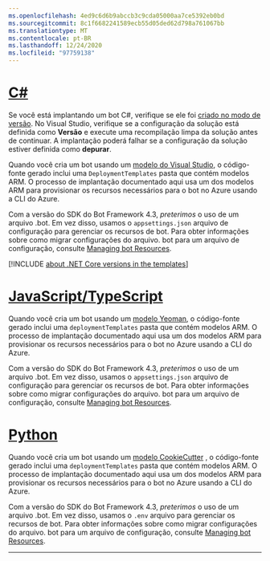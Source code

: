 ```yaml
---
ms.openlocfilehash: 4ed9c6d6b9abccb3c9cda05000aa7ce5392eb0bd
ms.sourcegitcommit: 8c1f6682241589ecb55d05ded62d798a761067bb
ms.translationtype: MT
ms.contentlocale: pt-BR
ms.lasthandoff: 12/24/2020
ms.locfileid: "97759138"
---
```

<!--
 Add this include file under the "Prepare for deployment" header in the file "bot-builder-tutorial-deploy-basic-bot.md".
-->

# <a name="c"></a>[C#](#tab/csharp)

Se você está implantando um bot C#, verifique se ele foi [criado no modo de versão](https://aka.ms/visualstudio-set-debug-release-configurations). No Visual Studio, verifique se a configuração da solução está definida como **Versão** e execute uma recompilação limpa da solução antes de continuar. A implantação poderá falhar se a configuração da solução estiver definida como **depurar**.

Quando você cria um bot usando um [modelo do Visual Studio](../../dotnet/bot-builder-dotnet-sdk-quickstart.md), o código-fonte gerado inclui uma `DeploymentTemplates` pasta que contém modelos ARM. O processo de implantação documentado aqui usa um dos modelos ARM para provisionar os recursos necessários para o bot no Azure usando a CLI do Azure.

Com a versão do SDK do Bot Framework 4.3, _preterimos_ o uso de um arquivo .bot. Em vez disso, usamos o `appsettings.json` arquivo de configuração para gerenciar os recursos de bot. Para obter informações sobre como migrar configurações do arquivo. bot para um arquivo de configuração, consulte [Managing bot Resources](../../v4sdk/bot-file-basics.md).

[!INCLUDE [about .NET Core versions in the templates](../vsix-templates-versions.md)]

# <a name="javascripttypescript"></a>[JavaScript/TypeScript](#tab/javascript+typescript)

Quando você cria um bot usando um [modelo Yeoman](../../javascript/bot-builder-javascript-quickstart.md), o código-fonte gerado inclui uma `deploymentTemplates` pasta que contém modelos ARM. O processo de implantação documentado aqui usa um dos modelos ARM para provisionar os recursos necessários para o bot no Azure usando a CLI do Azure.

Com a versão do SDK do Bot Framework 4.3, _preterimos_ o uso de um arquivo .bot. Em vez disso, usamos o `appsettings.json` arquivo de configuração para gerenciar os recursos de bot. Para obter informações sobre como migrar configurações do arquivo. bot para um arquivo de configuração, consulte [Managing bot Resources](../../v4sdk/bot-file-basics.md).

# <a name="python"></a>[Python](#tab/python)

Quando você cria um bot usando um [modelo CookieCutter](../../python/bot-builder-python-quickstart.md) , o código-fonte gerado inclui uma `deploymentTemplates` pasta que contém modelos ARM. O processo de implantação documentado aqui usa um dos modelos ARM para provisionar os recursos necessários para o bot no Azure usando a CLI do Azure.

Com a versão do SDK do Bot Framework 4.3, _preterimos_ o uso de um arquivo .bot. Em vez disso, usamos o `.env` arquivo para gerenciar os recursos de bot. Para obter informações sobre como migrar configurações do arquivo. bot para um arquivo de configuração, consulte [Managing bot Resources](../../v4sdk/bot-file-basics.md).

---
